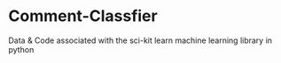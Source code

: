 # Comment-Classfier
Data &amp; Code associated with  the sci-kit learn machine learning library in python
